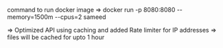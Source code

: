 command to run docker image =>
docker run -p 8080:8080 --memory=1500m --cpus=2 sameed



=> Optimized API using caching and added Rate limiter for IP addresses
=> files will be cached for upto 1 hour
